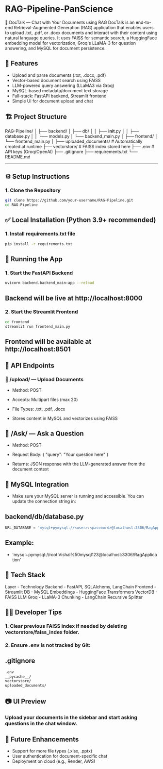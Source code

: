 # RAG-Pipeline-PanScience

📄 DocTalk — Chat with Your Documents using RAG
DocTalk is an end-to-end Retrieval-Augmented Generation (RAG) application that enables users to upload .txt, .pdf, or .docx documents and interact with their content using natural language queries. It uses FAISS for semantic search, a HuggingFace embedding model for vectorization, Groq's LLaMA-3 for question answering, and MySQL for document persistence.


## 🚀 Features

- Upload and parse documents (.txt, .docx, .pdf)
- Vector-based document search using FAISS
- LLM-powered query answering (LLaMA3 via Groq)
- MySQL-based metadata/document text storage
- Full-stack: FastAPI backend, Streamlit frontend
- Simple UI for document upload and chat


## 🏗️ Project Structure
RAG-Pipeline/
│
├── backend/
│   ├── db/
│   │   ├── __init__.py
│   │   ├── database.py
│   │   └── models.py
│   └── backend_main.py
│
├── frontend/
│   └── frontend_main.py
│
├── uploaded_documents/          # Automatically created at runtime
├── vectorstore/                 # FAISS index stored here
├── .env                         # API keys (Groq/OpenAI)
├── .gitignore
├── requirements.txt
└── README.md


---

## ⚙️ Setup Instructions

### 1. Clone the Repository

```bash
git clone https://github.com/your-username/RAG-Pipeline.git
cd RAG-Pipeline
```

## ✅ Local Installation (Python 3.9+ recommended)

### 1. Install requirements.txt file
```bash
pip install -r requirements.txt
```

## 🚀 Running the App

### 1. Start the FastAPI Backend
```bash
uvicorn backend.backend_main:app --reload
```
## Backend will be live at http://localhost:8000

### 2. Start the Streamlit Frontend
```bash
cd frontend
streamlit run frontend_main.py
```
## Frontend will be available at http://localhost:8501

## 🧪 API Endpoints
### 🔹 /upload/ — Upload Documents
- Method: POST

- Accepts: Multipart files (max 20)

- File Types: .txt, .pdf, .docx

- Stores content in MySQL and vectorizes using FAISS

## 🔹 /Ask/ — Ask a Question
- Method: POST

- Request Body: { "query": "Your question here" }

- Returns: JSON response with the LLM-generated answer from the document context

## 💾 MySQL Integration
- Make sure your MySQL server is running and accessible. You can update the connection string in:

## backend/db/database.py

```python
URL_DATABASE = 'mysql+pymysql://<user>:<password>@localhost:3306/RagApplication'
```
## Example:
- 'mysql+pymysql://root:Vishal%50mysql123@localhost:3306/RagApplication'

## 🧠 Tech Stack
Layer - Technology
Backend	- FastAPI, SQLAlchemy, LangChain
Frontend - Streamlit
DB - MySQL
Embeddings - HuggingFace Transformers
VectorDB - FAISS
LLM	Groq - LLaMA-3
Chunking - LangChain Recursive Splitter

## 👨‍💻 Developer Tips
### 1. Clear previous FAISS index if needed by deleting vectorstore/faiss_index folder.

### 2. Ensure .env is not tracked by Git:
## .gitignore
```bash
.env
__pycache__/
vectorstore/
uploaded_documents/
```

## 📷 UI Preview
### Upload your documents in the sidebar and start asking questions in the chat window.

## 🔧 Future Enhancements
- Support for more file types (.xlsx, .pptx)
- User authentication for document-specific chat
- Deployment on cloud (e.g., Render, AWS)